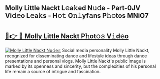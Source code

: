 ## Molly Little Nackt L𝚎a𝚔ed N𝚞𝚍e - Part-0JV Vi𝚍𝚎o L𝚎a𝚔s - H𝚘𝚝 O𝚗𝚕yf𝚊ns P𝚑𝚘tos MNiO7

# <h2><a href="http://kfdb31.oniu.top/?m=Molly+Little+Nackt">🔗👉 🔴 Molly Little Nackt P𝚑ot𝚘𝚜 V𝚒d𝚎o</a></h2>

[![Molly Little Nackt Nu𝚍e𝚜](https://i.imgur.com/0qMVB7G.gif)](http://kfdb31.oniu.top/?m=Molly+Little+Nackt)
Social media personality Molly Little Nackt, recognized for disseminating dance and lifestyle ideas through dance presentations and personal vlogs. Molly Little Nackt's public image is marked by its openness and sincerity, but the complexities of his personal life remain a source of intrigue and fascination.  
